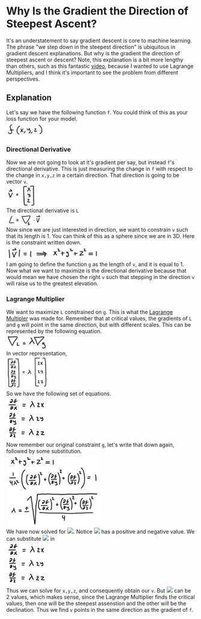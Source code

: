 # Why Is the Gradient the Direction of Steepest Ascent?
It's an understatement to say gradient descent is core to machine learning. The phrase "we step down in the steepest direction" is ubiquitous in gradient descent explanations.
But why is the gradient the direction of steepest ascent or descent? 
Note, this explanation is a bit more lengthy than others, such as this fantastic [video](https://www.khanacademy.org/math/multivariable-calculus/multivariable-derivatives/gradient-and-directional-derivatives/v/why-the-gradient-is-the-direction-of-steepest-ascent), because I wanted to use Lagrange Multipliers, and I think it's important to see the problem from different perspectives.
## Explanation
Let's say we have the following function `f`. You could think of this as your loss function for your model. <br />
<img src="/Gradient/f.png" alt="drawing" width="100"/> <br />
### Directional Derivative
Now we are not going to look at it's gradient per say, but instead `f`'s directional derivative. This is just measuring the change in `f` with respect to the change in `x,y,z` in a certain direction. That direction is going to be vector `v`. <br />
<img src="/Gradient/v.png" alt="drawing" width="80"/> <br />
The directional derivative is `L`<br />
<img src="/Gradient/l.png" alt="drawing" width="100"/> <br />
Now since we are just interested in direction, we want to constrain `v` such that its length is 1. You can think of this as a sphere since we are in 3D. Here is the constraint written down. <br />
<img src="/Gradient/vc.png" alt="drawing" width="250"/> <br />
I am going to define the function `g` as the length of `v`, and it is equal to 1. Now what we want to maximize is the directional derivative because that would mean we have chosen the right `v` such that stepping in the direction `v` will raise us to the greatest elevation.
### Lagrange Multiplier
We want to maximize `L` constrained on `g`. This is what the [Lagrange Multipler](https://jyopari.github.io/Lagrange) was made for. Remember that at critical values, the gradients of `L` and `g` will point in the same direction, but with different scales. This can be represented by the following equation. <br />
<img src="/Gradient/la.png" alt="drawing" width="110"/> <br />
In vector representation, <br />
<img src="/Gradient/e.png" alt="drawing" width="110"/> <br />
So we have the following set of equations. <br />
<img src="/Gradient/e2.png" alt="drawing" width="110"/> <br />
Now remember our original constraint `g`, let's write that down again, followed by some substitution. <br />
<img src="/Gradient/fi.png" alt="drawing" width="250"/> <br />
We have now solved for <img src="https://render.githubusercontent.com/render/math?math=\lambda">. Notice <img src="https://render.githubusercontent.com/render/math?math=\lambda"> has a positive and negative value. We can substitute <img src="https://render.githubusercontent.com/render/math?math=\lambda"> in <br />
<img src="/Gradient/e2.png" alt="drawing" width="110"/> <br />
Thus we can solve for `x,y,z`, and consequently obtain our `v`. But <img src="https://render.githubusercontent.com/render/math?math=\lambda"> can be 2 values, which makes sense, since the Lagrange Multiplier finds the critical values, then one will be the steepest assenstion and the other will be the declination.
Thus we find `v` points in the same direction as the gradient of `f`. 
